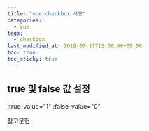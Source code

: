 ```yaml
---
title: "vue checkbox 사용"
categories:
  - vue
tags:
  - checkbox
last_modified_at: 2019-07-17T13:00:00+09:00
toc: true
toc_sticky: true
---
```


## true 및 false 값 설정
:true-value="1" :false-value="0"


참고문헌
> 
